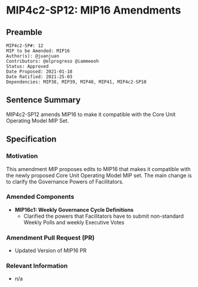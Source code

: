 # MIP4c2-SP12: MIP16 Amendments

## Preamble
```
MIP4c2-SP#: 12
MIP to be Amended: MIP16
Author(s): @juanjuan
Contributors: @elprogreso @iammeeoh
Status: Approved
Date Proposed: 2021-01-18
Date Ratified: 2021-25-03
Dependencies: MIP38, MIP39, MIP40, MIP41, MIP4c2-SP10
```

## Sentence Summary

MIP4c2-SP12 amends MIP16 to make it compatible with the Core Unit Operating Model MIP Set.

## Specification

### Motivation

This amendment MIP proposes edits to MIP16 that makes it compatible with the newly proposed Core Unit Operating Model MIP set. The main change is to clarify the Governance Powers of Facilitators.

### Amended Components

- **MIP16c1: Weekly Governance Cycle Definitions**
    - Clarified the powers that Facilitators have to submit non-standard Weekly Polls and weekly Executive Votes

### Amendment Pull Request (PR)
   - Updated Version of MIP16 PR

### Relevant Information
   -  n/a
